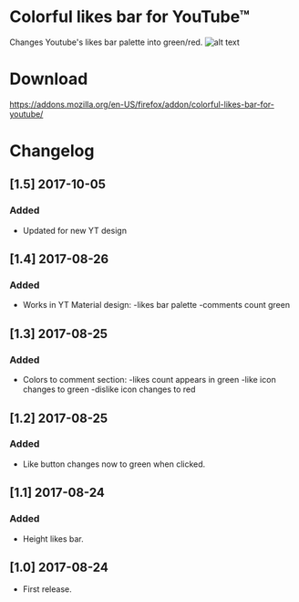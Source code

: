 Colorful likes bar for YouTube™
=============
Changes Youtube's likes bar palette into green/red.
![alt text](https://addons.cdn.mozilla.net/user-media/previews/full/187/187422.png)

# Download

<https://addons.mozilla.org/en-US/firefox/addon/colorful-likes-bar-for-youtube/>

# Changelog

## [1.5] 2017-10-05
### Added
- Updated for new YT design

## [1.4] 2017-08-26
### Added
- Works in YT Material design:
	-likes bar palette
	-comments count green

## [1.3] 2017-08-25
### Added
- Colors to comment section:
	-likes count appears in green
	-like icon changes to green
	-dislike icon changes to red

## [1.2] 2017-08-25
### Added
- Like button changes now to green when clicked.

## [1.1] 2017-08-24
### Added
- Height likes bar.

## [1.0] 2017-08-24
- First release.